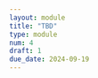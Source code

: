 ```yaml
---
layout: module
title: "TBD"
type: module
num: 4
draft: 1
due_date: 2024-09-19
---
```


<style>
    .image {
        height: 400px;
    }
</style>
